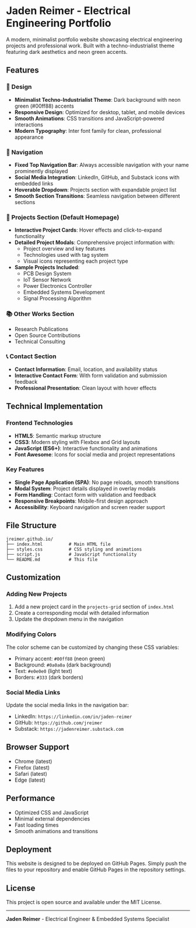 # Jaden Reimer - Electrical Engineering Portfolio

A modern, minimalist portfolio website showcasing electrical engineering projects and professional work. Built with a techno-industrialist theme featuring dark aesthetics and neon green accents.

## Features

### 🎨 Design
- **Minimalist Techno-Industrialist Theme**: Dark background with neon green (#00ff88) accents
- **Responsive Design**: Optimized for desktop, tablet, and mobile devices
- **Smooth Animations**: CSS transitions and JavaScript-powered interactions
- **Modern Typography**: Inter font family for clean, professional appearance

### 🧭 Navigation
- **Fixed Top Navigation Bar**: Always accessible navigation with your name prominently displayed
- **Social Media Integration**: LinkedIn, GitHub, and Substack icons with embedded links
- **Hoverable Dropdown**: Projects section with expandable project list
- **Smooth Section Transitions**: Seamless navigation between different sections

### 📁 Projects Section (Default Homepage)
- **Interactive Project Cards**: Hover effects and click-to-expand functionality
- **Detailed Project Modals**: Comprehensive project information with:
  - Project overview and key features
  - Technologies used with tag system
  - Visual icons representing each project type
- **Sample Projects Included**:
  - PCB Design System
  - IoT Sensor Network
  - Power Electronics Controller
  - Embedded Systems Development
  - Signal Processing Algorithm

### 📚 Other Works Section
- Research Publications
- Open Source Contributions
- Technical Consulting

### 📞 Contact Section
- **Contact Information**: Email, location, and availability status
- **Interactive Contact Form**: With form validation and submission feedback
- **Professional Presentation**: Clean layout with hover effects

## Technical Implementation

### Frontend Technologies
- **HTML5**: Semantic markup structure
- **CSS3**: Modern styling with Flexbox and Grid layouts
- **JavaScript (ES6+)**: Interactive functionality and animations
- **Font Awesome**: Icons for social media and project representations

### Key Features
- **Single Page Application (SPA)**: No page reloads, smooth transitions
- **Modal System**: Project details displayed in overlay modals
- **Form Handling**: Contact form with validation and feedback
- **Responsive Breakpoints**: Mobile-first design approach
- **Accessibility**: Keyboard navigation and screen reader support

## File Structure

```
jreimer.github.io/
├── index.html          # Main HTML file
├── styles.css          # CSS styling and animations
├── script.js           # JavaScript functionality
└── README.md           # This file
```

## Customization

### Adding New Projects
1. Add a new project card in the `projects-grid` section of `index.html`
2. Create a corresponding modal with detailed information
3. Update the dropdown menu in the navigation

### Modifying Colors
The color scheme can be customized by changing these CSS variables:
- Primary accent: `#00ff88` (neon green)
- Background: `#0a0a0a` (dark background)
- Text: `#e0e0e0` (light text)
- Borders: `#333` (dark borders)

### Social Media Links
Update the social media links in the navigation bar:
- LinkedIn: `https://linkedin.com/in/jaden-reimer`
- GitHub: `https://github.com/jreimer`
- Substack: `https://jadenreimer.substack.com`

## Browser Support

- Chrome (latest)
- Firefox (latest)
- Safari (latest)
- Edge (latest)

## Performance

- Optimized CSS and JavaScript
- Minimal external dependencies
- Fast loading times
- Smooth animations and transitions

## Deployment

This website is designed to be deployed on GitHub Pages. Simply push the files to your repository and enable GitHub Pages in the repository settings.

## License

This project is open source and available under the MIT License.

---

**Jaden Reimer** - Electrical Engineer & Embedded Systems Specialist